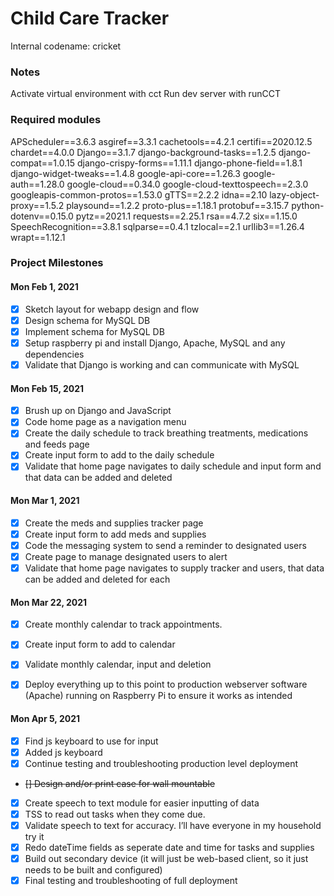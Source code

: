 # Child Care Tracker
Internal codename: cricket

### Notes
Activate virtual environment with cct
Run dev server with runCCT

### Required modules
APScheduler==3.6.3
asgiref==3.3.1
cachetools==4.2.1
certifi==2020.12.5
chardet==4.0.0
Django==3.1.7
django-background-tasks==1.2.5
django-compat==1.0.15
django-crispy-forms==1.11.1
django-phone-field==1.8.1
django-widget-tweaks==1.4.8
google-api-core==1.26.3
google-auth==1.28.0
google-cloud==0.34.0
google-cloud-texttospeech==2.3.0
googleapis-common-protos==1.53.0
gTTS==2.2.2
idna==2.10
lazy-object-proxy==1.5.2
playsound==1.2.2
proto-plus==1.18.1
protobuf==3.15.7
python-dotenv==0.15.0
pytz==2021.1
requests==2.25.1
rsa==4.7.2
six==1.15.0
SpeechRecognition==3.8.1
sqlparse==0.4.1
tzlocal==2.1
urllib3==1.26.4
wrapt==1.12.1

### Project Milestones

#### Mon Feb 1, 2021
- [x] Sketch layout for webapp design and flow
- [x] Design schema for MySQL DB
- [x] Implement schema for MySQL DB
- [x] Setup raspberry pi and install Django, Apache, MySQL and any dependencies
- [x] Validate that Django is working and can communicate with MySQL

#### Mon Feb 15, 2021
- [x] Brush up on Django and JavaScript
- [x] Code home page as a navigation menu
- [x] Create the daily schedule to track breathing treatments, medications and feeds page
- [x] Create input form to add to the daily schedule
- [x] Validate that home page navigates to daily schedule and input form and that data can be added and deleted

#### Mon Mar 1, 2021
- [x] Create the meds and supplies tracker page
- [x] Create input form to add meds and supplies
- [x] Code the messaging system to send a reminder to designated users
- [x] Create page to manage designated users to alert
- [x] Validate that home page navigates to supply tracker and users, that data can be added and deleted for each

#### Mon Mar 22, 2021
- [x] Create monthly calendar to track appointments.
- [x] Create input form to add to calendar
- [x] Validate monthly calendar, input and deletion
- [x] Deploy everything up to this point to production webserver software (Apache) running on Raspberry Pi to ensure it works as intended


#### Mon Apr 5, 2021
- [x] Find js keyboard to use for input
- [x] Added js keyboard
- [x] Continue testing and troubleshooting production level deployment
- ~~[] Design and/or print case for wall mountable~~
- [x] Create speech to text module for easier inputting of data
- [x] TSS to read out tasks when they come due.
- [x] Validate speech to text for accuracy. I’ll have everyone in my household try it
- [x] Redo dateTime fields as seperate date and time for tasks and supplies
- [x] Build out secondary device (it will just be web-based client, so it just needs to be built and configured)
- [x] Final testing and troubleshooting of full deployment
